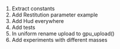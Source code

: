 1. Extract constants
2. Add Restitution parameter example
3. Add Hud everywhere
4. Add tests
5. In uniform rename upload to gpu_upload()
6. Add experiments with different masses